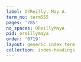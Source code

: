 ```yaml
---
label: O?Reilly, May A.
term_no: term555
pages: '785'
no_spaces: OReillyMayA
pid: oreillymaya
order: '0719'
layout: generic_index_term
collection: index-headings
---
```

